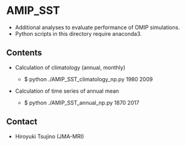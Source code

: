 AMIP_SST
========

  * Additional analyses to evaluate performance of OMIP simulations.
  * Python scripts in this directory require anaconda3.

Contents
-------

  * Calculation of climatology (annual, monthly)

    - $ python ./AMIP_SST_climatology_np.py 1980 2009 

  * Calculation of time series of annual mean

    - $ python ./AMIP_SST_annual_np.py 1870 2017


Contact
--------

  * Hiroyuki Tsujino (JMA-MRI)
